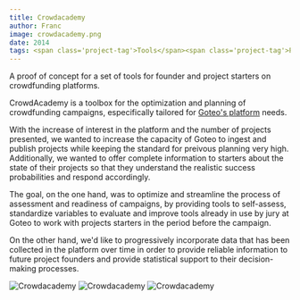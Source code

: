 ```yaml
---
title: Crowdacademy
author: Franc
image: crowdacademy.png
date: 2014
tags: <span class='project-tag'>Tools</span><span class='project-tag'>Prototyping</span><span class='project-tag'>UX Design</span>
---
```


A proof of concept for a set of tools for founder and project starters on crowdfunding platforms.

CrowdAcademy is a toolbox for the optimization and planning of crowdfunding campaigns, especifically tailored for [Goteo's platform](http://www.goteo.org "Goteo's platform") needs.

With the increase of interest in the platform and the number of projects presented, we wanted to increase the capacity of Goteo to ingest and publish projects while keeping the standard for preivous planning very high. Additionally, we wanted to offer complete information to starters about the state of their projects so that they understand the realistic success probabilities and respond accordingly.

The goal, on the one hand, was to optimize and streamline the process of assessment and readiness of campaigns, by providing tools to self-assess, standardize variables to evaluate and improve tools already in use by jury at Goteo to work with projects starters in the period before the campaign.

On the other hand, we'd like to progressively incorporate data that has been collected in the platform over time in order to provide reliable information to future project founders and provide statistical support to their decision-making processes.


![Crowdacademy](/assets/content/work/crowdacademy01.png)
![Crowdacademy](/assets/content/work/crowdacademy02.png)
![Crowdacademy](/assets/content/work/crowdacademy03.png)
